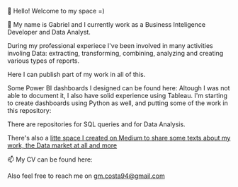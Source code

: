 

👋 Hello! Welcome to my space =)

 👀 My name is Gabriel and I currently work as a Business Inteligence Developer and Data Analyst.

During my professional experiece I've been involved in many activities involing Data: extracting, transforming, combining, analyzing and creating various types of reports.

Here I can publish part of my work in all of this.

Some Power BI dashboards I designed can be found here:
Altough I was not able to document it, I also have solid experience using Tableau.
I'm starting to create dashboards using Python as well, and putting some of the work in this repository:

There are repositories for SQL queries and for Data Analysis.

There's also a [litte space I created on Medium to share some texts about my work, the Data market at all and more](https://medium.com/@gm.costa94)

📫 My CV can be found here:

Also feel free to reach me on gm.costa94@gmail.com



<!---
gmcosta94/gmcosta94 is a ✨ special ✨ repository because its `README.md` (this file) appears on your GitHub profile.
You can click the Preview link to take a look at your changes.
--->
